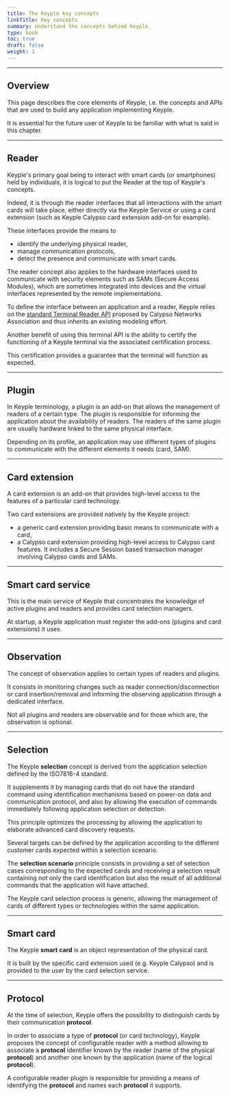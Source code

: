 ```yaml
---
title: The Keyple key concepts
linkTitle: Key concepts
summary: Understand the concepts behind Keyple.
type: book
toc: true
draft: false
weight: 1
---
```


---
## Overview

This page describes the core elements of Keyple, i.e. the concepts and APIs that are used to build any application implementing Keyple.
 
It is essential for the future user of Keyple to be familiar with what is said in this chapter.

---
## Reader

Keyple's primary goal being to interact with smart cards (or smartphones) held by individuals, it is logical to put the Reader at the top of Keyple's concepts.

Indeed, it is through the reader interfaces that all interactions with the smart cards will take place, either directly via the Keyple Service or using a card extension (such as Keyple Calypso card extension add-on for example).

These interfaces provide the means to
* identify the underlying physical reader,
* manage communication protocols,
* detect the presence and communicate with smart cards.

The reader concept also applies to the hardware interfaces used to communicate with security elements such as SAMs (Secure Access Modules),
which are sometimes integrated into devices and the virtual interfaces represented by the remote implementations.

To define the interface between an application and a reader,
Keyple relies on the [standard Terminal Reader API](https://calypsonet.github.io/calypsonet-terminal-reader-java-api/) proposed by Calypso Networks Association and thus inherits an existing modeling effort.

Another benefit of using this terminal API is the ability to certify the functioning of a Keyple terminal via the associated certification process.

This certification provides a guarantee that the terminal will function as expected.

---
## Plugin

In Keyple terminology, a plugin is an add-on that allows the management of readers of a certain type.
The plugin is responsible for informing the application about the availability of readers.
The readers of the same plugin are usually hardware linked to the same physical interface.

Depending on its profile, an application may use different types of plugins to communicate with the different elements it needs (card, SAM).

---
## Card extension

A card extension is an add-on that provides high-level access to the features of a particular card technology.

Two card extensions are provided natively by the Keyple project:
- a generic card extension providing basic means to communicate with a card,
- a Calypso card extension providing high-level access to Calypso card features. It includes a Secure Session based transaction manager involving Calypso cards and SAMs.

---
## Smart card service

This is the main service of Keyple that concentrates the knowledge of active plugins and readers and provides card selection managers.

At startup, a Keyple application must register the add-ons (plugins and card extensions) it uses.

---
## Observation

The concept of observation applies to certain types of readers and plugins.

It consists in monitoring changes such as reader connection/disconnection or card insertion/removal and informing the observing application through a dedicated interface.

Not all plugins and readers are observable and for those which are, the observation is optional.

---
## Selection

The Keyple **selection** concept is derived from the application selection defined by the ISO7816-4 standard.

It supplements it by managing cards that do not have the standard command using identification mechanisms based on power-on data and communication protocol,
and also by allowing the execution of commands immediately following application selection or detection.

This principle optimizes the processing by allowing the application to elaborate advanced card discovery requests.

Several targets can be defined by the application according to the different customer cards expected within a selection scenario.

The **selection scenario** principle consists in providing a set of selection cases corresponding to the expected cards and receiving a selection result containing not only the card identification but also the result of all additional commands that the application will have attached.

The Keyple card selection process is generic, allowing the management of cards of different types or technologies within the same application.

---
## Smart card

The Keyple **smart card** is an object representation of the physical card.

It is built by the specific card extension used (e.g. Keyple Calypso) and is provided to the user by the card selection service.

---
## Protocol

At the time of selection, Keyple offers the possibility to distinguish cards by their communication **protocol**.

In order to associate a type of **protocol** (or card technology), Keyple proposes the concept of configurable reader with a method allowing to associate a **protocol** identifier known by the reader (name of the physical **protocol**) and another one known by the application (name of the logical **protocol**).

A configurable reader plugin is responsible for providing a means of identifying the **protocol** and names each **protocol** it supports.


